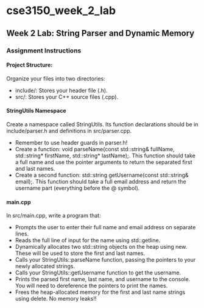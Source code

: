 # cse3150_week_2_lab

## Week 2 Lab: String Parser and Dynamic Memory

### Assignment Instructions

#### Project Structure: 
Organize your files into two directories:
- include/: Stores your header file (.h).
- src/: Stores your C++ source files (.cpp).

#### StringUtils Namespace
Create a namespace called StringUtils. Its function declarations should be in include/parser.h and definitions in src/parser.cpp.
- Remember to use header guards in parser.h!
- Create a function: void parseName(const std::string& fullName, std::string* firstName, std::string* lastName);. This function should take a full name and use the pointer arguments to return the separated first and last names.
- Create a second function: std::string getUsername(const std::string& email);. This function should take a full email address and return the username part (everything before the @ symbol).

#### main.cpp
In src/main.cpp, write a program that:
- Prompts the user to enter their full name and email address on separate lines.
- Reads the full line of input for the name using std::getline.
- Dynamically allocates two std::string objects on the heap using new. These will be used to store the first and last names.
- Calls your StringUtils::parseName function, passing the pointers to your newly allocated strings.
- Calls your StringUtils::getUsername function to get the username.
- Prints the parsed first name, last name, and username to the console. You will need to dereference the pointers to print the names.
- Frees the heap-allocated memory for the first and last name strings using delete. No memory leaks!!
